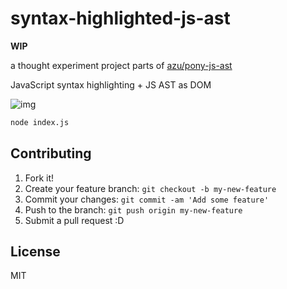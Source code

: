 # syntax-highlighted-js-ast

**WIP**

a thought experiment project parts of [azu/pony-js-ast](https://github.com/azu/pony-js-ast "azu/pony-js-ast")

JavaScript syntax highlighting + JS AST as DOM

![img](http://monosnap.com/image/Ey0qOn0XxMhsNyt8lpJDkoO5boaUxs.png)

``` sh
node index.js
```

## Contributing

1. Fork it!
2. Create your feature branch: `git checkout -b my-new-feature`
3. Commit your changes: `git commit -am 'Add some feature'`
4. Push to the branch: `git push origin my-new-feature`
5. Submit a pull request :D

## License

MIT